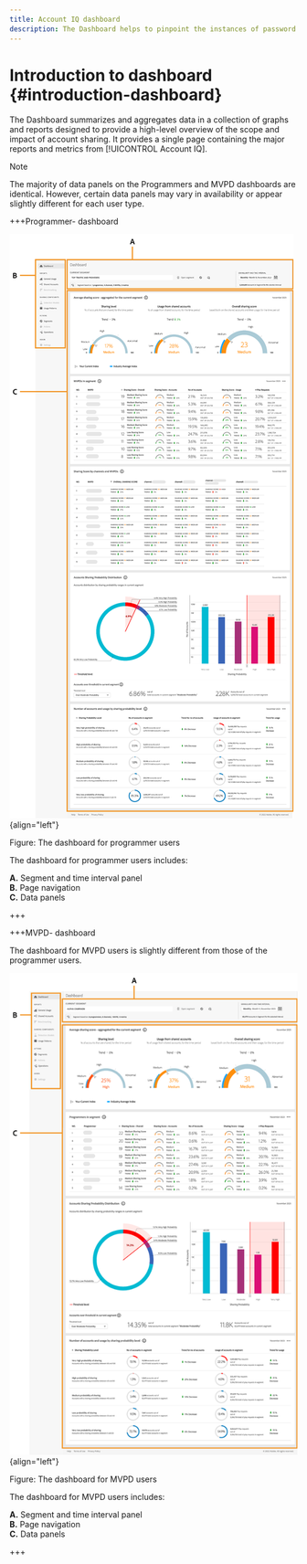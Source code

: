 ```yaml
---
title: Account IQ dashboard
description: The Dashboard helps to pinpoint the instances of password sharing by analyzing a wide array of subscriber data.
---
```

# Introduction to dashboard {#introduction-dashboard}

The Dashboard summarizes and aggregates data in a collection of graphs and reports designed to provide a high-level overview of the scope and impact of account sharing. It provides a single page containing the major reports and metrics from [!UICONTROL Account IQ].

>[!NOTE]
>
>The majority of data panels on the Programmers and MVPD dashboards are identical. However, certain data panels may vary in availability or appear slightly different for each user type. 

+++Programmer- dashboard

![dashboard of Account IQ for programmer users](assets/dashboard-programr.png){align="left"}


Figure: The dashboard for programmer users

The dashboard for programmer users includes:

**A.** Segment and time interval panel<br/>
**B.** Page navigation<br/>
**C.** Data panels<br/>

+++

+++MVPD- dashboard

The dashboard for MVPD users is slightly different from those of the programmer users.

![dashboard of [!UICONTROL Account IQ] for MVPD users](assets/dashboard-mvpd.png){align="left"}

Figure: The dashboard for MVPD users

The dashboard for MVPD users includes:

**A.** Segment and time interval panel<br/>
**B.** Page navigation<br/>
**C.** Data panels<br/>

+++
